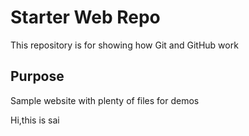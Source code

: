 # Starter Web Repo

This repository is for showing how Git and GitHub work

## Purpose

Sample website with plenty of files for demos


Hi,this is sai